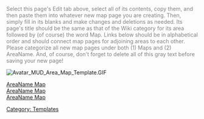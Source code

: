 <font color=gray>Select this page's Edit tab above, select all of its
contents, copy them, and then paste them into whatever new map page you
are creating. Then, simply fill in its blanks and make changes and
deletions as needed. Its page's title should be the same as that of the
Wiki category for its area followed by (of course) the word Map. Links
below should be in alphabetical order and should connect map pages for
adjoining areas to each other. Please categorize all new map pages under
both (1) Maps and (2) AreaName. And, of course, don't forget to delete
all of this gray text before saving your new page!</font>

![](Avatar_MUD_Area_Map_Template.GIF "Avatar_MUD_Area_Map_Template.GIF")

[AreaName Map](AreaName_Map "wikilink")  
[AreaName Map](AreaName_Map "wikilink")  
[AreaName Map](AreaName_Map "wikilink")  

[Category: Templates](Category:_Templates "wikilink")
